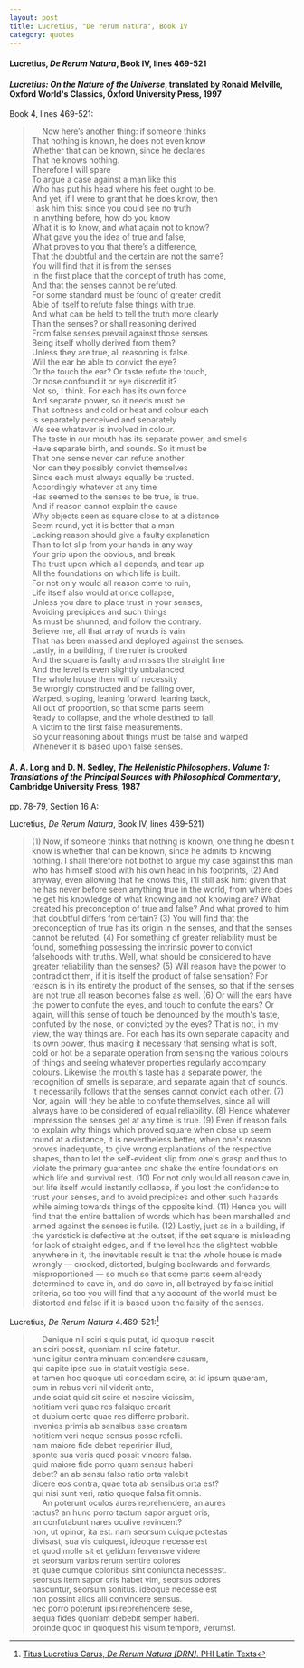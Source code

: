 ```yaml
---
layout: post
title: Lucretius, "De rerum natura", Book IV
category: quotes
---
```


#### Lucretius, *De Rerum Natura*, Book IV, lines 469-521

#### *Lucretius: On the Nature of the Universe*, translated by Ronald Melville, Oxford World's Classics, Oxford University Press, 1997

Book 4, lines 469-521: 

> &emsp; Now here’s another thing: if someone thinks  
> That nothing is known, he does not even know  
> Whether that can be known, since he declares  
> That he knows nothing.  
> Therefore I will spare  
> To argue a case against a man like this  
> Who has put his head where his feet ought to be.  
> And yet, if I were to grant that he does know, then  
> I ask him this: since you could see no truth  
> In anything before, how do you know  
> What it is to know, and what again not to know?  
> What gave you the idea of true and false,  
> What proves to you that there’s a difference,  
> That the doubtful and the certain are not the same?  
> You will find that it is from the senses  
> In the first place that the concept of truth has come,  
> And that the senses cannot be refuted.  
> For some standard must be found of greater credit  
> Able of itself to refute false things with true.  
> And what can be held to tell the truth more clearly  
> Than the senses? or shall reasoning derived  
> From false senses prevail against those senses  
> Being itself wholly derived from them?  
> Unless they are true, all reasoning is false.  
> Will the ear be able to convict the eye?  
> Or the touch the ear? Or taste refute the touch,  
> Or nose confound it or eye discredit it?  
> Not so, I think. For each has its own force  
> And separate power, so it needs must be  
> That softness and cold or heat and colour each  
> Is separately perceived and separately  
> We see whatever is involved in colour.  
> The taste in our mouth has its separate power, and smells  
> Have separate birth, and sounds. So it must be  
> That one sense never can refute another  
> Nor can they possibly convict themselves  
> Since each must always equally be trusted.  
> Accordingly whatever at any time  
> Has seemed to the senses to be true, is true.  
> And if reason cannot explain the cause  
> Why objects seen as square close to at a distance  
> Seem round, yet it is better that a man  
> Lacking reason should give a faulty explanation  
> Than to let slip from your hands in any way  
> Your grip upon the obvious, and break  
> The trust upon which all depends, and tear up  
> All the foundations on which life is built.  
> For not only would all reason come to ruin,  
> Life itself also would at once collapse,  
> Unless you dare to place trust in your senses,  
> Avoiding precipices and such things  
> As must be shunned, and follow the contrary.  
> Believe me, all that array of words is vain  
> That has been massed and deployed against the senses.  
> Lastly, in a building, if the ruler is crooked  
> And the square is faulty and misses the straight line  
> And the level is even slightly unbalanced,  
> The whole house then will of necessity  
> Be wrongly constructed and be falling over,  
> Warped, sloping, leaning forward, leaning back,  
> All out of proportion, so that some parts seem  
> Ready to collapse, and the whole destined to fall,  
> A victim to the first false measurements.  
> So your reasoning about things must be false and warped  
> Whenever it is based upon false senses.

#### A. A. Long and D. N. Sedley, *The Hellenistic Philosophers. Volume 1: Translations of the Principal Sources with Philosophical Commentary*, Cambridge University Press, 1987

pp. 78-79, Section 16 A:

Lucretius, *De Rerum Natura*, Book IV, lines 469-521)

> (1) Now, if someone thinks that nothing is known, one thing he doesn't know is whether that can be known, since he admits to knowing nothing. I shall therefore not bothet to argue my case against this man who has himself stood with his own head in his footprints, (2) And anyway, even allowing that he knows this, I'll still ask him: given that he has never before seen anything true in the world, from where does he get his knowledge of what knowing and not knowing are? What created his preconception of true and false? And what proved to him that doubtful differs from certain? (3) You will find that the preconception of true has its origin in the senses, and that the senses cannot be refuted. (4) For something of greater reliability must be found, something possessing the intrinsic power to convict falsehoods with truths. Well, what should be considered to have greater reliability than the senses? (5) Will reason have the power to contradict them, if it is itself the product of false sensation? For reason is in its entirety the product of the senses, so that if the senses are not true all reason becomes false as well. (6) Or will the ears have the power to confute the eyes, and touch to confute the ears? Or again, will this sense of touch be denounced by the mouth's taste, confuted by the nose, or convicted by the eyes? That is not, in my view, the way things are. For each has its own separate capacity and its own power, thus making it necessary that sensing what is soft, cold or hot be a separate operation from sensing the various colours of things and seeing whatever properties regularly accompany colours. Likewise the mouth's taste has a separate power, the recognition of smells is separate, and separate again that of sounds. It necessarily follows that the senses cannot convict each other. (7) Nor, again, will they be able to confute themselves, since all will always have to be considered of equal reliability. (8) Hence whatever impression the senses get at any time is true. (9) Even if reason fails to explain why things which proved square when close up seem round at a distance, it is nevertheless better, when one's reason proves inadequate, to give wrong explanations of the respective shapes, than to let the self-evident slip from one's grasp and thus to violate the primary guarantee and shake the entire foundations on which life and survival rest. (10) For not only would all reason cave in, but life itself would instantly collapse, if you lost the confidence to trust your senses, and to avoid precipices and other such hazards while aiming towards things of the opposite kind. (11) Hence you will find that the entire battalion of words which has been marshalled and armed against the senses is futile. (12) Lastly, just as in a building, if the yardstick is defective at the outset, if the set square is misleading for lack of straight edges, and if the level has the slightest wobble anywhere in it, the inevitable result is that the whole house is made wrongly — crooked, distorted, bulging backwards and forwards, misproportioned — so much so that some parts seem already determined to cave in, and do cave in, all betrayed by false initial criteria, so too you will find that any account of the world must be distorted and false if it is based upon the falsity of the senses.

Lucretius, *De Rerum Natura* 4.469-521:[^1]

[^1]: [Titus Lucretius Carus, *De Rerum Natura \[DRN\]*. PHI Latin Texts](https://latin.packhum.org/loc/550/1/0#3)

> &emsp; Denique nil sciri siquis putat, id quoque nescit  
> an sciri possit, quoniam nil scire fatetur.  
> hunc igitur contra minuam contendere causam,  
> qui capite ipse suo in statuit vestigia sese.  
> et tamen hoc quoque uti concedam scire, at id ipsum quaeram,  
> cum in rebus veri nil viderit ante,  
> unde sciat quid sit scire et nescire vicissim,  
> notitiam veri quae res falsique crearit  
> et dubium certo quae res differre probarit.  
> invenies primis ab sensibus esse creatam  
> notitiem veri neque sensus posse refelli.  
> nam maiore fide debet reperirier illud,  
> sponte sua veris quod possit vincere falsa.  
> quid maiore fide porro quam sensus haberi  
> debet? an ab sensu falso ratio orta valebit  
> dicere eos contra, quae tota ab sensibus orta est?  
> qui nisi sunt veri, ratio quoque falsa fit omnis.  
> &emsp; An poterunt oculos aures reprehendere, an aures  
> tactus? an hunc porro tactum sapor arguet oris,  
> an confutabunt nares oculive revincent?  
> non, ut opinor, ita est. nam seorsum cuique potestas  
> divisast, sua vis cuiquest, ideoque necesse est  
> et quod molle sit et gelidum fervensve videre  
> et seorsum varios rerum sentire colores  
> et quae cumque coloribus sint coniuncta necessest.  
> seorsus item sapor oris habet vim, seorsus odores  
> nascuntur, seorsum sonitus. ideoque necesse est  
> non possint alios alii convincere sensus.  
> nec porro poterunt ipsi reprehendere sese,  
> aequa fides quoniam debebit semper haberi.  
proinde quod in quoquest his visum tempore, verumst.